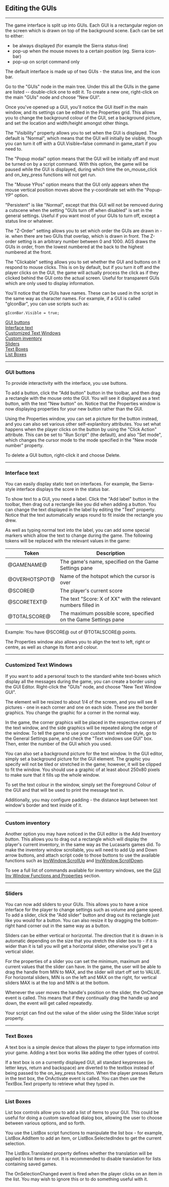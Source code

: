 ## Editing the GUIs
----------------

The game interface is split up into GUIs. Each GUI is a rectangular
region on the screen which is drawn on top of the background scene. Each
can be set to either:

-   be always displayed (for example the Sierra status-line)
-   pop-up when the mouse moves to a certain position (eg.
    Sierra icon-bar)
-   pop-up on script command only

The default interface is made up of two GUIs - the status line, and the
icon bar.

Go to the "GUIs" node in the main tree. Under this all the GUIs in the
game are listed -- double-click one to edit it. To create a new one,
right-click on the main "GUIs" node and choose "New GUI".

Once you've opened up a GUI, you'll notice the GUI itself in the main
window, and its settings can be edited in the Properties grid. This
allows you to change the background colour of the GUI, set a background
picture, and set the location and width/height amongst other things.

The "Visibility" property allows you to set when the GUI is displayed.
The default is "Normal", which means that the GUI will initially be
visible, though you can turn it off with a GUI.Visible=false command in
game_start if you need to.

The "Popup modal" option means that the GUI will be initially off and
must be turned on by a script command. With this option, the game will
be paused while the GUI is displayed, during which time the
on_mouse_click and on_key_press functions will not get run.

The "Mouse YPos" option means that the GUI only appears when the mouse
vertical position moves above the y-coordinate set with the "Popup-YP"
option.

"Persistent" is like "Normal", except that this GUI will not be removed
during a cutscene when the setting "GUIs turn off when disabled" is set
in the general settings. Useful if you want most of your GUIs to turn
off, except a status line or whatever.

The "Z-Order" setting allows you to set which order the GUIs are drawn
in - ie. when there are two GUIs that overlap, which is drawn in front.
The Z-order setting is an arbitrary number between 0 and 1000. AGS draws
the GUIs in order, from the lowest numbered at the back to the highest
numbered at the front.

The "Clickable" setting allows you to set whether the GUI and buttons on
it respond to mouse clicks. This is on by default, but if you turn it
off and the player clicks on the GUI, the game will actually process the
click as if they clicked behind the GUI onto the actual screen. Useful
for transparent GUIs which are only used to display information.

You'll notice that the GUIs have names. These can be used in the script
in the same way as character names. For example, if a GUI is called
"gIconBar", you can use scripts such as:

`gIconBar.Visible = true;`

[GUI buttons](#gui-buttons)<br>
[Interface text](#interface-text)<br>
[Customized Text Windows](#customized-text-windows)<br>
[Custom inventory](#custom-inventory)<br>
[Sliders](#sliders)<br>
[Text Boxes](#text-boxes)<br>
[List Boxes](#list-boxes)

---

### GUI buttons

To provide interactivity with the interface, you use buttons.

To add a button, click the "Add button" button in the toolbar, and then
drag a rectangle with the mouse onto the GUI. You will see it displayed
as a text button, with the text "New button" on. Notice that the
Properties window is now displaying properties for your new button
rather than the GUI.

Using the Properties window, you can set a picture for the button
instead, and you can also set various other self-explanitory attributes.
You set what happens when the player clicks on the button by using the
"Click Action" attribute. This can be set to "Run Script" (the default),
and also "Set mode", which changes the cursor mode to the mode specified
in the "New mode number" property.

To delete a GUI button, right-click it and choose Delete.

---

### Interface text

You can easily display static text on interfaces. For example, the
Sierra-style interface displays the score in the status bar.

To show text to a GUI, you need a label. Click the "Add label" button in
the toolbar, then drag out a rectangle like you did when adding a
button. You can change the text displayed in the label by editing the
"Text" property. Notice that the text automatically wraps round to fit
inside the rectangle you drew.

As well as typing normal text into the label, you can add some special
markers which allow the text to change during the game. The following
tokens will be replaced with the relevant values in the game:

Token | Description
--- | ---
@GAMENAME@ | The game's name, specified on the Game Settings pane
@OVERHOTSPOT@ | Name of the hotspot which the cursor is over
@SCORE@ | The player's current score
@SCORETEXT@ | The text "Score: X of XX" with the relevant numbers filled in
@TOTALSCORE@ | The maximum possible score, specified on the Game Settings pane

Example: You have @SCORE@ out of @TOTALSCORE@ points.

The Properties window also allows you to align the text to left, right
or centre, as well as change its font and colour.

---

### Customized Text Windows

If you want to add a personal touch to the standard white text-boxes
which display all the messages during the game, you can create a border
using the GUI Editor. Right-click the "GUIs" node, and choose "New Text
Window GUI".

The element will be resized to about 1/4 of the screen, and you will see
8 pictures - one in each corner and one on each side. These are the
border graphics. You change the graphic for a corner in the normal way.

In the game, the corner graphics will be placed in the respective
corners of the text window, and the side graphics will be repeated along
the edge of the window. To tell the game to use your custom text window
style, go to the General Settings pane, and check the "Text windows use
GUI" box. Then, enter the number of the GUI which you used.

You can also set a background picture for the text window. In the GUI
editor, simply set a background picture for the GUI element. The graphic
you specify will not be tiled or stretched in the game; however, it will
be clipped to fit the window. You should use a graphic of at least about
250x80 pixels to make sure that it fills up the whole window.

To set the text colour in the window, simply set the Foreground Colour
of the GUI and that will be used to print the message text in.

Additionally, you may configure padding - the distance kept between text
window's border and text inside of it.

---

### Custom inventory

Another option you may have noticed in the GUI editor is the Add
Inventory button. This allows you to drag out a rectangle which will
display the player's current inventory, in the same way as the Lucasarts
games did. To make the inventory window scrollable, you will need to add
Up and Down arrow buttons, and attach script code to those buttons to
use the available functions such as
[InvWindow.ScrollUp](InvWindow#scrollup) and
[InvWindow.ScrollDown](InvWindow#scrolldown).

To see a full list of commands available for inventory windows, see the
[GUI Inv Window Functions and Properties](GUI)
section.

---

### Sliders

You can now add sliders to your GUIs. This allows you to have a nice
interface for the player to change settings such as volume and game
speed. To add a slider, click the "Add slider" button and drag out its
rectangle just like you would for a button. You can also resize it by
dragging the bottom- right hand corner out in the same way as a button.

Sliders can be either vertical or horizontal. The direction that it is
drawn in is automatic depending on the size that you stretch the slider
box to - if it is wider than it is tall you will get a horizontal
slider, otherwise you'll get a vertical slider.

For the properties of a slider you can set the minimum, maximum and
current values that the slider can have. In the game, the user will be
able to drag the handle from MIN to MAX, and the slider will start off
set to VALUE. For horizontal sliders, MIN is on the left and MAX on the
right, for vertical sliders MAX is at the top and MIN is at the bottom.

Whenever the user moves the handle's position on the slider, the
OnChange event is called. This means that if they continually drag the
handle up and down, the event will get called repeatedly.

Your script can find out the value of the slider using the Slider.Value
script property.

---

### Text Boxes

A text box is a simple device that allows the player to type information
into your game. Adding a text box works like adding the other types of
control.

If a text box is on a currently displayed GUI, all standard keypresses
(ie. letter keys, return and backspace) are diverted to the textbox
instead of being passed to the on_key_press function. When the player
presses Return in the text box, the OnActivate event is called. You can
then use the TextBox.Text property to retrieve what they typed in.

---

### List Boxes

List box controls allow you to add a list of items to your GUI. This
could be useful for doing a custom save/load dialog box, allowing the
user to choose between various options, and so forth.

You use the ListBox script functions to manipulate the list box - for
example, ListBox.AddItem to add an item, or ListBox.SelectedIndex to get
the current selection.

The ListBox.Translated property defines whether the translation will be
applied to list items or not. It is recommended to disable translation
for lists containing saved games.

The OnSelectionChanged event is fired when the player clicks on an item
in the list. You may wish to ignore this or to do something useful with
it.
